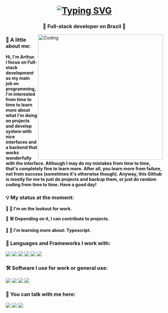 <!-- Animação de Escrita e Sobre -->
<h1 align="center"><a href="https://git.io/typing-svg"><img src="https://readme-typing-svg.demolab.com?font=JetBrains+Mono&duration=3000&pause=200&color=F7F7F7&center=true&vCenter=true&multiline=true&width=500&height=80&lines=%F0%9F%98%BA+Hi!+What's+up%3F;%F0%9F%98%B8%F0%9F%92%BB+I'm+Arthur!+And+this+is+my+README.md!" alt="Typing SVG" /></a></h1>
<h3 align="center">🔹 Full-stack developer on Brazil 🔹</h3>
<img align="right" alt="Coding" width="400" src="https://external-content.duckduckgo.com/iu/?u=https%3A%2F%2Fclipclip.com%2Fwp-content%2Fuploads%2Felementor%2Fthumbs%2Fcc-programmer-2-ovmwuk5y3uzvblmccxrq3c3qzzvodph9skmt3g579c.png&f=1&nofb=1&ipt=2c0fc43018efd2c068b74ef1461b353f078827ff9b255650dfb124e7e52ae273&ipo=images">
<h3>👋 A little about me:</h3>
<b>Hi, I'm Arthur. I focus on Full-stack development as my main job on programming, I'm interested from time to time to learn more about what I'm doing on projects and develop system with nice interfaces and a backend that works wonderfully with the interface. Although I may do my mistakes from time to time, that's completely fine to learn more. After all, you learn more from failure, not from success (sometimes it's otherwise though). Anyway, this Github is mostly for me to just do projects and backup them, or just do random coding from time to time. Have a good day!</b>

<!-- Div central -->
<h3>💡 My status at the moment:</h3>

<b>🔹 🔭 I'm  on the lookout for work.</b><br>

<b>🔹 🛠️ Depending on it, I can contribute to projects.</b><br>

<b>🔹 📖 I'm learning more about: Typescript.</b> <br>

<!-- Linguagens que eu uso -->
<h3>🧰 Languages and Frameworks I work with:</h3>
<a href="https://en.wikipedia.org/wiki/C_(programming_language)"> <img src="https://img.shields.io/badge/C-00599C?logo=c&logoColor=white" /></a> <!-- C -->
<a href="https://en.wikipedia.org/wiki/Python_(programming_language)"> <img src="https://img.shields.io/badge/Python-3776AB?logo=python&logoColor=fff" /></a> <!-- Python -->
<a href="https://en.wikipedia.org/wiki/MySQL"> <img src="https://img.shields.io/badge/MySQL-4479A1?logo=mysql&logoColor=fff" /></a> <!-- MySQL -->
<a href="https://en.wikipedia.org/wiki/JavaScript"> <img src="https://img.shields.io/badge/JavaScript-F7DF1E?logo=javascript&logoColor=000" /></a> <!-- Javascript -->
<a href="https://en.wikipedia.org/wiki/React_(software)"> <img src="https://img.shields.io/badge/React-%2320232a.svg?logo=react&logoColor=%2361DAFB" /></a> <!-- React -->
<a href="https://en.wikipedia.org/wiki/PHP"> <img src="https://img.shields.io/badge/php-%23777BB4.svg?&logo=php&logoColor=white" /></a> <!-- PHP -->

<!-- Software que eu uso -->
<h3>🛠️ Software I use for work or general use:</h3>
<a href="https://www.mozilla.org/pt-BR/firefox/new/"> <img src="https://img.shields.io/badge/Firefox-FF7139?logo=Firefox&logoColor=white" /></a> <!-- Firefox -->
<a href="https://code.visualstudio.com/"> <img src="https://custom-icon-badges.demolab.com/badge/Visual%20Studio%20Code-0078d7.svg?logo=vsc&logoColor=white" /></a> <!-- VSCode -->
<a href="https://pt.wikipedia.org/wiki/Linux"> <img src="https://img.shields.io/badge/Linux-FCC624?logo=linux&logoColor=black" /></a> <!-- Linux -->
<a href="https://www.microsoft.com/pt-br/software-download/windows11"> <img src="https://custom-icon-badges.demolab.com/badge/Windows-0078D6?logo=windows11&logoColor=white" /></a> <!-- Windows -->

<!-- Meus contatos -->
<h3>💭 You can talk with me here:</h3>
<a href="mailto:arthurfc-dev@protonmail.com"> <img src="https://img.shields.io/badge/Proton%20Mail-6D4AFF?logo=protonmail&logoColor=fff" /></a> <!-- Proton Mail -->
<a href="https://www.linkedin.com/in/arthurfc/"><img src="https://custom-icon-badges.demolab.com/badge/LinkedIn-0A66C2?logo=linkedin-white&logoColor=fff" /></a> <!-- LinkedIn -->
<a href="https://api.whatsapp.com/send/?phone=%2B5581996930346&text&type=phone_number&app_absent=0"> <img src="https://img.shields.io/badge/WhatsApp-25D366?logo=whatsapp&logoColor=white" /></a> <!-- Whatsapp -->
